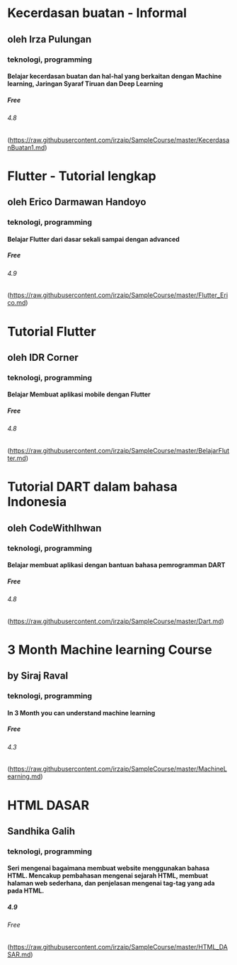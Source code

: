 # Kecerdasan buatan - Informal
## oleh Irza Pulungan
### teknologi, programming
#### Belajar kecerdasan buatan dan hal-hal yang berkaitan dengan Machine learning, Jaringan Syaraf Tiruan dan Deep Learning
##### Free
###### 4.8
(https://raw.githubusercontent.com/irzaip/SampleCourse/master/KecerdasanBuatan1.md)

# Flutter - Tutorial lengkap
## oleh Erico Darmawan Handoyo
### teknologi, programming
#### Belajar Flutter dari dasar sekali sampai dengan advanced
##### Free
###### 4.9
(https://raw.githubusercontent.com/irzaip/SampleCourse/master/Flutter_Erico.md)


# Tutorial Flutter
## oleh IDR Corner
### teknologi, programming
#### Belajar Membuat aplikasi mobile dengan Flutter
##### Free
###### 4.8
(https://raw.githubusercontent.com/irzaip/SampleCourse/master/BelajarFlutter.md)

# Tutorial DART dalam bahasa Indonesia
## oleh CodeWithIhwan
### teknologi, programming
#### Belajar membuat aplikasi dengan bantuan bahasa pemrogramman DART
##### Free
###### 4.8
(https://raw.githubusercontent.com/irzaip/SampleCourse/master/Dart.md)

# 3 Month Machine learning Course
## by Siraj Raval
### teknologi, programming
#### In 3 Month you can understand machine learning 
##### Free
###### 4.3
(https://raw.githubusercontent.com/irzaip/SampleCourse/master/MachineLearning.md)

# HTML DASAR
## Sandhika Galih
### teknologi, programming
#### Seri mengenai bagaimana membuat website menggunakan bahasa HTML. Mencakup pembahasan mengenai sejarah HTML, membuat halaman web sederhana, dan penjelasan mengenai tag-tag yang ada pada HTML.
##### 4.9
###### Free
(https://raw.githubusercontent.com/irzaip/SampleCourse/master/HTML_DASAR.md)

